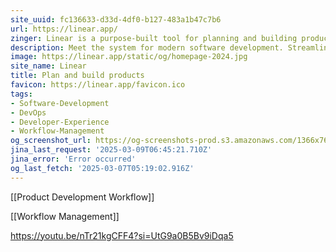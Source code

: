 ```yaml
---
site_uuid: fc136633-d33d-4df0-b127-483a1b47c7b6
url: https://linear.app/
zinger: Linear is a purpose-built tool for planning and building products
description: Meet the system for modern software development. Streamline issues, projects, and product roadmaps.
image: https://linear.app/static/og/homepage-2024.jpg
site_name: Linear
title: Plan and build products
favicon: https://linear.app/favicon.ico
tags:
- Software-Development
- DevOps
- Developer-Experience
- Workflow-Management
og_screenshot_url: https://og-screenshots-prod.s3.amazonaws.com/1366x768/80/false/0d09434b854f737445057985b685eda92cdca2f06a653d3d05e57c3917c3d1b8.jpeg
jina_last_request: '2025-03-09T06:45:21.710Z'
jina_error: 'Error occurred'
og_last_fetch: '2025-03-07T05:19:02.916Z'
---
```

[[Product Development Workflow]]


[[Workflow Management]]

https://youtu.be/nTr21kgCFF4?si=UtG9a0B5Bv9iDqa5

